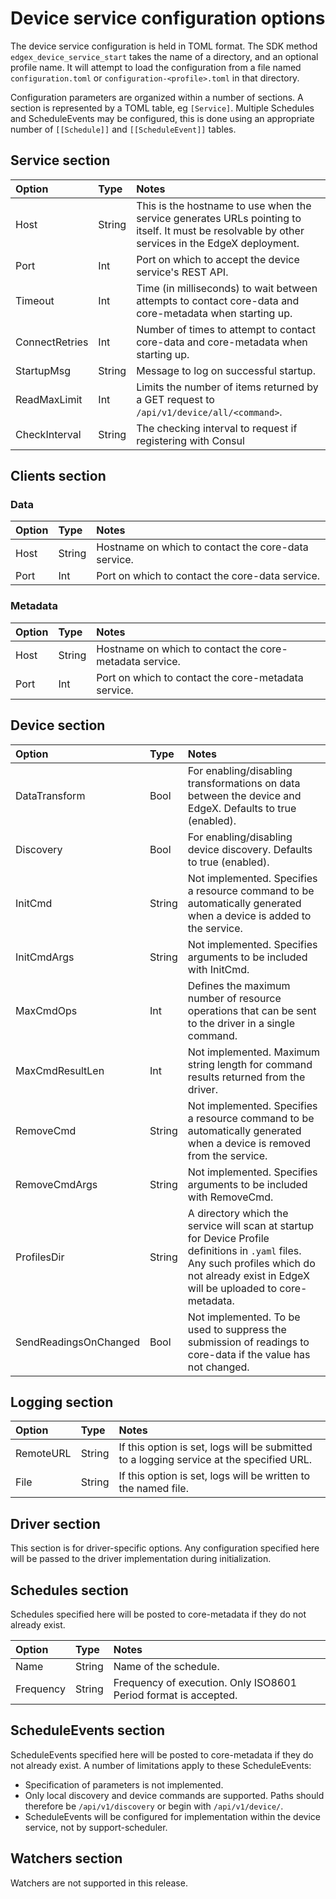 # Device service configuration options

The device service configuration is held in TOML format. The SDK method `edgex_device_service_start` takes the name of a directory, and an optional profile name. It will attempt to load the configuration from a file named `configuration.toml` or `configuration-<profile>.toml` in that directory.

Configuration parameters are organized within a number of sections. A section is represented by a TOML table, eg `[Service]`. Multiple Schedules and ScheduleEvents may be configured, this is done using an appropriate number of `[[Schedule]]` and `[[ScheduleEvent]]` tables.

## Service section

Option | Type | Notes
:--- | :--- | :---
Host | String | This is the hostname to use when the service generates URLs pointing to itself. It must be resolvable by other services in the EdgeX deployment.
Port | Int | Port on which to accept the device service's REST API.
Timeout | Int | Time (in milliseconds) to wait between attempts to contact core-data and core-metadata when starting up.
ConnectRetries | Int | Number of times to attempt to contact core-data and core-metadata when starting up.
StartupMsg | String | Message to log on successful startup.
ReadMaxLimit | Int | Limits the number of items returned by a GET request to `/api/v1/device/all/<command>`.
CheckInterval | String | The checking interval to request if registering with Consul

## Clients section

### Data

Option | Type | Notes
:--- | :--- | :---
Host | String | Hostname on which to contact the core-data service.
Port | Int | Port on which to contact the core-data service.

### Metadata

Option | Type | Notes
:--- | :--- | :---
Host | String | Hostname on which to contact the core-metadata service.
Port | Int | Port on which to contact the core-metadata service.

## Device section

Option | Type | Notes
:--- | :--- | :---
DataTransform | Bool | For enabling/disabling transformations on data between the device and EdgeX. Defaults to true (enabled).
Discovery | Bool | For enabling/disabling device discovery. Defaults to true (enabled).
InitCmd | String | Not implemented. Specifies a resource command to be automatically generated when a device is added to the service.
InitCmdArgs | String | Not implemented. Specifies arguments to be included with InitCmd.
MaxCmdOps | Int | Defines the maximum number of resource operations that can be sent to the driver in a single command.
MaxCmdResultLen | Int | Not implemented. Maximum string length for command results returned from the driver.
RemoveCmd | String | Not implemented. Specifies a resource command to be automatically generated when a device is removed from the service.
RemoveCmdArgs | String | Not implemented. Specifies arguments to be included with RemoveCmd.
ProfilesDir | String | A directory which the service will scan at startup for Device Profile definitions in `.yaml` files. Any such profiles which do not already exist in EdgeX will be uploaded to core-metadata.
SendReadingsOnChanged | Bool | Not implemented. To be used to suppress the submission of readings to core-data if the value has not changed.

## Logging section

Option | Type | Notes
:--- | :--- | :---
RemoteURL | String | If this option is set, logs will be submitted to a logging service at the specified URL.
File | String | If this option is set, logs will be written to the named file.

## Driver section

This section is for driver-specific options. Any configuration specified here will be passed to the driver implementation during initialization.

## Schedules section

Schedules specified here will be posted to core-metadata if they do not already exist.

Option | Type | Notes
:--- | :--- | :---
Name | String | Name of the schedule.
Frequency | String | Frequency of execution. Only ISO8601 Period format is accepted.

## ScheduleEvents section

ScheduleEvents specified here will be posted to core-metadata if they do not already exist. A number of limitations apply to these ScheduleEvents:

* Specification of parameters is not implemented.
* Only local discovery and device commands are supported. Paths should therefore be `/api/v1/discovery` or begin with `/api/v1/device/`.
* ScheduleEvents will be configured for implementation within the device service, not by support-scheduler.

## Watchers section

Watchers are not supported in this release.
